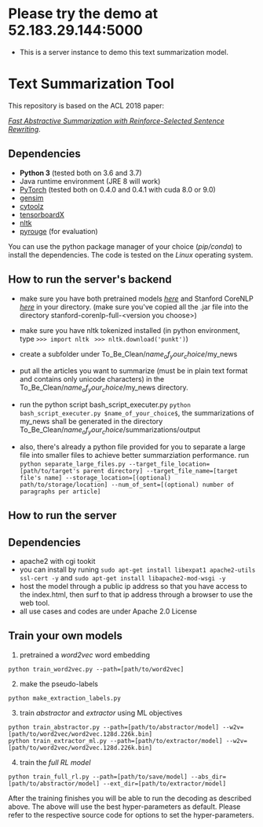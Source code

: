 # Please try the demo at 52.183.29.144:5000
- This is a server instance to demo this text summarization model.

# Text Summarization Tool
This repository is based on the ACL 2018 paper:

*[Fast Abstractive Summarization with Reinforce-Selected Sentence Rewriting](https://arxiv.org/abs/1805.11080)*.

## Dependencies
- **Python 3** (tested both on 3.6 and 3.7)
- Java runtime environment (JRE 8 will work)
- [PyTorch](https://github.com/pytorch/pytorch) (tested both on 0.4.0 and 0.4.1 with cuda 8.0 or 9.0)
- [gensim](https://github.com/RaRe-Technologies/gensim)
- [cytoolz](https://github.com/pytoolz/cytoolz)
- [tensorboardX](https://github.com/lanpa/tensorboard-pytorch)
- [nltk](https://www.nltk.org/)
- [pyrouge](https://github.com/bheinzerling/pyrouge) (for evaluation)

You can use the python package manager of your choice (*pip/conda*) to install the dependencies.
The code is tested on the *Linux* operating system.

## How to run the server's backend
- make sure you have both pretrained models *[here](https://bit.ly/acl18_pretrained)* and Stanford CoreNLP *[here](https://stanfordnlp.github.io/CoreNLP/)* in your directory.
(make sure you've copied all the .jar file into the directory stanford-corenlp-full-\<version you choose\>)
- make sure you have nltk tokenized installed (in python environment, type 
```>>> import nltk ```
```>>> nltk.download('punkt')```)
- create a subfolder under To_Be_Clean/$name_of_your_choice$/my_news
- put all the articles you want to summarize (must be in plain text format and contains only unicode characters) in the To_Be_Clean/$name_of_your_choice$/my_news directory.

- run the python script bash_script_executer.py ```python bash_script_executer.py $name_of_your_choice$```, the summarizations of my_news shall be generated in the directory To_Be_Clean/$name_of_your_choice$/summarizations/output
<!--- 
- run the run.sh script (type ./run.sh $name_of_your_choice$ in bash commandline under this directory), which will execute a series of command and python files to generate the summaries.
- after running the script, summarizations of my_news shall be generated in the directory To_Be_Clean/$name_of_your_choice$/summarizations/output
- if you want to run it again to generate new summaries, please make sure to execute clean.sh (by type ./clean.sh in bash commandline under this directory) to clean up previously-generated summaries and temp files.
-->
- also, there's already a python file provided for you to separate a large file into smaller files to achieve better summarziation performance.
run ```python separate_large_files.py --target_file_location=[path/to/target's parent directory] --target_file_name=[target file's name] --storage_location=[(optional) path/to/storage/location] --num_of_sent=[(optional) number of paragraphs per article]```

## How to run the server
## Dependencies
- apache2 with cgi tookit
- you can install by runing ``` sudo apt-get install libexpat1 apache2-utils ssl-cert -y ``` and ``` sudo apt-get install libapache2-mod-wsgi -y ```
- host the model through a public ip address so that you have access to the index.html, then surf to that ip address through a browser to use the web tool.
- all use cases and codes are under Apache 2.0 License

## Train your own models

1. pretrained a *word2vec* word embedding
```
python train_word2vec.py --path=[path/to/word2vec]
```
2. make the pseudo-labels
```
python make_extraction_labels.py
```
3. train *abstractor* and *extractor* using ML objectives
```
python train_abstractor.py --path=[path/to/abstractor/model] --w2v=[path/to/word2vec/word2vec.128d.226k.bin]
python train_extractor_ml.py --path=[path/to/extractor/model] --w2v=[path/to/word2vec/word2vec.128d.226k.bin]
```
4. train the *full RL model*
```
python train_full_rl.py --path=[path/to/save/model] --abs_dir=[path/to/abstractor/model] --ext_dir=[path/to/extractor/model]
```
After the training finishes you will be able to run the decoding as described above.
The above will use the best hyper-parameters as default.
Please refer to the respective source code for options to set the hyper-parameters.

